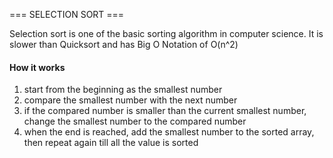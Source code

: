 === SELECTION SORT ===

Selection sort is one of the basic sorting algorithm in computer science.
It is slower than Quicksort and has Big O Notation of O(n^2)

#### How it works
1. start from the beginning as the smallest number
2. compare the smallest number with the next number
3. if the compared number is smaller than the current smallest number, change the smallest number to the compared number
4. when the end is reached, add the smallest number to the sorted array, then repeat again till all the value is sorted

